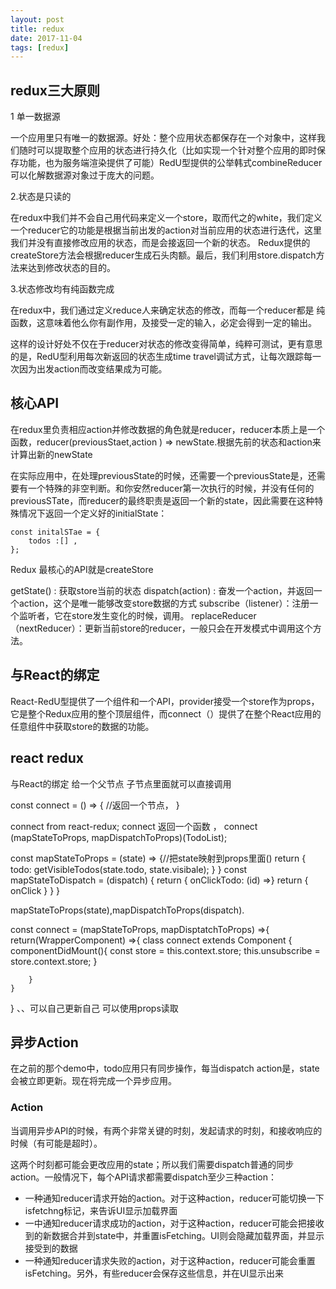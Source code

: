```yaml
---
layout: post
title: redux
date: 2017-11-04
tags: [redux]
---
```


## redux三大原则

1 单一数据源

一个应用里只有唯一的数据源。好处：整个应用状态都保存在一个对象中，这样我们随时可以提取整个应用的状态进行持久化（比如实现一个针对整个应用的即时保存功能，也为服务端渲染提供了可能）RedU型提供的公举韩式combineReducer可以化解数据源对象过于庞大的问题。

2.状态是只读的

在redux中我们并不会自己用代码来定义一个store，取而代之的white，我们定义一个reducer它的功能是根据当前出发的action对当前应用的状态进行迭代，这里我们并没有直接修改应用的状态，而是会接返回一个新的状态。
Redux提供的createStore方法会根据reducer生成石头肉额。最后，我们利用store.dispatch方法来达到修改状态的目的。

3.状态修改均有纯函数完成

在redux中，我们通过定义reduce人来确定状态的修改，而每一个reducer都是 纯函数，这意味着他么你有副作用，及接受一定的输入，必定会得到一定的输出。

这样的设计好处不仅在于reducer对状态的修改变得简单，纯粹可测试，更有意思的是，RedU型利用每次新返回的状态生成time travel调试方式，让每次跟踪每一次因为出发action而改变结果成为可能。

## 核心API

在redux里负责相应action并修改数据的角色就是reducer，reducer本质上是一个函数，reducer(previousStaet,action ) => newState.根据先前的状态和action来计算出新的newState

在实际应用中，在处理previousState的时候，还需要一个previousState是，还需要有一个特殊的非空判断。和你安然reducer第一次执行的时候，并没有任何的previousSTate，而reducer的最终职责是返回一个新的state，因此需要在这种特殊情况下返回一个定义好的initialState：
	
	const initalSTae = {
		todos :[] ,
	};

Redux 最核心的API就是createStore

getState() : 获取store当前的状态
dispatch(action) : 奋发一个action，并返回一个action，这个是唯一能够改变store数据的方式
subscribe（listener）：注册一个监听者，它在store发生变化的时候，调用。
replaceReducer（nextReducer）：更新当前store的reducer，一般只会在开发模式中调用这个方法。

## 与React的绑定

React-RedU型提供了一个组件和一个API，provider接受一个store作为props，它是整个Redux应用的整个顶层组件，而connect（）提供了在整个React应用的任意组件中获取store的数据的功能。

## react redux 

与React的绑定 给一个父节点 子节点里面就可以直接调用

const connect = () => {
	//返回一个节点，
}

connect from react-redux;
connect 返回一个函数 ， 
connect (mapStateToProps, mapDispatchToProps)(TodoList);

const mapStateToProps = (state) => {//把state映射到props里面()
	return {
		todo: getVisibleTodos(state.todo, state.visibale);
	}
}
const mapStateToDispatch = (dispatch) {
	return {
		onClickTodo: (id) =>}
		return {
			onClick
		}
	}
}

mapStateToProps(state),mapDispatchToProps(dispatch).

const connect = (mapStateToProps, mapDisptatchToProps) =>{
	return(WrapperComponent) =>{
		class connect extends Component {
			componentDidMount(){
				const store = this.context.store;
				this.unsubscribe = store.context.store;
			}
			
		}
	}
}
、、可以自己更新自己 可以使用props读取



## 异步Action

在之前的那个demo中，todo应用只有同步操作，每当dispatch action是，state会被立即更新。现在将完成一个异步应用。

### Action 

当调用异步API的时候，有两个非常关键的时刻，发起请求的时刻，和接收响应的时候（有可能是超时）。

这两个时刻都可能会更改应用的state；所以我们需要dispatch普通的同步action。一般情况下，每个API请求都需要dispatch至少三种action：

- 一种通知reducer请求开始的action。对于这种action，reducer可能切换一下isfetchng标记，来告诉UI显示加载界面
- 一中通知reducer请求成功的action，对于这种action，reducer可能会把接收到的新数据合并到state中，并重置isFetching。UI则会隐藏加载界面，并显示接受到的数据
- 一种通知reducer请求失败的action，对于这种action，reducer可能会重置isFetching。另外，有些reducer会保存这些信息，并在UI显示出来
